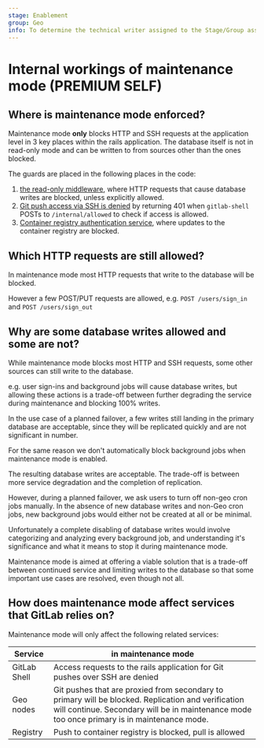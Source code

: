 ```yaml
---
stage: Enablement
group: Geo
info: To determine the technical writer assigned to the Stage/Group associated with this page, see https://about.gitlab.com/handbook/engineering/ux/technical-writing/#assignments
---
```


# Internal workings of maintenance mode **(PREMIUM SELF)**

## Where is maintenance mode enforced?

Maintenance mode **only** blocks HTTP and SSH requests at the application level in 3 key places within the rails application. The database itself is not in read-only mode and can be written to from sources other than the ones blocked. 

The guards are placed in the following places in the code:

1. [the read-only middleware](https://gitlab.com/gitlab-org/gitlab/-/blob/master/ee/lib/ee/gitlab/middleware/read_only/controller.rb), where HTTP requests that cause database writes are blocked, unless explicitly allowed.
1. [Git push access via SSH is denied](https://gitlab.com/gitlab-org/gitlab/-/blob/master/ee/lib/ee/gitlab/git_access.rb#L13) by returning 401 when `gitlab-shell` POSTs to `/internal/allowed` to check if access is allowed.
1. [Container registry authentication service](https://gitlab.com/gitlab-org/gitlab/-/blob/master/ee/app/services/ee/auth/container_registry_authentication_service.rb#L12), where updates to the container registry are blocked.

## Which HTTP requests are still allowed?

In maintenance mode most HTTP requests that write to the database will be blocked. 

However a few POST/PUT requests are allowed, e.g. `POST /users/sign_in` and `POST /users/sign_out`

## Why are some database writes allowed and some are not?

While maintenance mode blocks most HTTP and SSH requests, some other sources can still write to the database.

e.g. user sign-ins and background jobs will cause database writes, but allowing these actions is a trade-off between further degrading the service during maintenance and blocking 100% writes. 

In the use case of a planned failover, a few writes still landing in the primary database are acceptable, since they will be replicated quickly and are not significant in number.

For the same reason we don't automatically block background jobs when maintenance mode is enabled.

The resulting database writes are acceptable. The trade-off is between more service degradation and the completion of replication. 

However, during a planned failover, we ask users to turn off non-geo cron jobs manually. In the absence of new database writes and non-Geo cron jobs, new background jobs would either not be created at all or be minimal.

Unfortunately a complete disabling of database writes would involve categorizing and analyzing every background job, and understanding it's significance and what it means to stop it during maintenance mode.

Maintenance mode is aimed at offering a viable solution that is a trade-off between continued service and limiting writes to the database so that some important use cases are resolved, even though not all.

## How does maintenance mode affect services that GitLab relies on?

Maintenance mode will only affect the following related services:

| Service | in maintenance mode|
|---------|----|
|GitLab Shell| Access requests to the rails application for Git pushes  over SSH are denied |
|Geo nodes|Git pushes that are proxied from secondary to primary will be blocked. Replication and verification will continue. Secondary will be in maintenance mode too once primary is in maintenance mode.|
| Registry| Push to container registry is blocked, pull is allowed|
